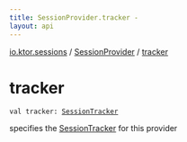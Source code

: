 ```yaml
---
title: SessionProvider.tracker - 
layout: api
---
```


<div class='api-docs-breadcrumbs'><a href="../index.html">io.ktor.sessions</a> / <a href="index.html">SessionProvider</a> / <a href="./tracker.html">tracker</a></div>

# tracker

<div class="signature"><code><span class="keyword">val </span><span class="identifier">tracker</span><span class="symbol">: </span><a href="../-session-tracker/index.html"><span class="identifier">SessionTracker</span></a></code></div>

specifies the <a href="../-session-tracker/index.html">SessionTracker</a> for this provider

